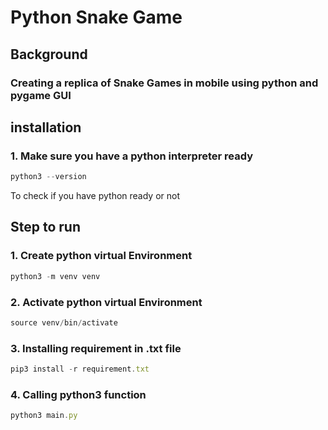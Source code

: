 # Python Snake Game
## Background
### Creating a replica of Snake Games in mobile using python and pygame GUI
## installation
### 1. Make sure you have a python interpreter ready
```js
python3 --version
```
To check if you have python ready or not
## Step to run
### 1. Create python virtual Environment 
```js
python3 -m venv venv
```
### 2. Activate python virtual Environment
```js
source venv/bin/activate
``` 
### 3. Installing requirement in .txt file
```js
pip3 install -r requirement.txt
``` 
### 4. Calling python3 function
```js
python3 main.py
``` 
